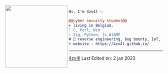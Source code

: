 <img align="left" height="200" src="https://media.giphy.com/media/jQzFUZrBsZ6wse4RH1/giphy.gif"/>


```diff
Hi, I'm 4zv4l ✨

@@cyber security student@@
+ living in Belgium.
! C, Perl, Nim
! Zig, Python, [L,W]AMP
# 📖 reverse engineering, bug bounty, IoT, forensic
+ website : https://4zv4l.github.io/
```
------
[4zv4l](https://github.com/4zv4l)
Last Edited on: 2 jan 2023
